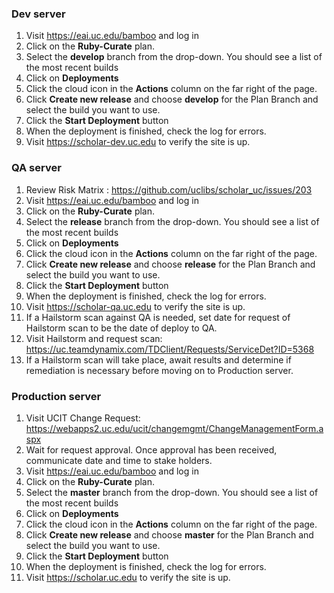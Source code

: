 ### Dev server
1. Visit https://eai.uc.edu/bamboo and log in
1. Click on the **Ruby-Curate** plan.
1. Select the **develop** branch from the drop-down.  You should see a list of the most recent builds
1. Click on **Deployments**
1. Click the cloud icon in the **Actions** column on the far right of the page.
1. Click **Create new release** and choose **develop** for the Plan Branch and select the build you want to use.
1. Click the **Start Deployment** button
1. When the deployment is finished, check the log for errors.
1. Visit https://scholar-dev.uc.edu to verify the site is up.

### QA server
1. Review Risk Matrix : https://github.com/uclibs/scholar_uc/issues/203
1. Visit https://eai.uc.edu/bamboo and log in
1. Click on the **Ruby-Curate** plan.
1. Select the **release** branch from the drop-down. You should see a list of the most recent builds
1. Click on **Deployments**
1. Click the cloud icon in the **Actions** column on the far right of the page.
1. Click **Create new release** and choose **release** for the Plan Branch and select the build you want to use.
1. Click the **Start Deployment** button
1. When the deployment is finished, check the log for errors.
1. Visit https://scholar-qa.uc.edu to verify the site is up.
1. If a Hailstorm scan against QA is needed, set date for request of Hailstorm scan to be the date of deploy to QA.
2. Visit Hailstorm and request scan: https://uc.teamdynamix.com/TDClient/Requests/ServiceDet?ID=5368
1. If a Hailstorm scan will take place, await results and determine if remediation is necessary before moving on to Production server.

### Production server

1. Visit UCIT Change Request:  https://webapps2.uc.edu/ucit/changemgmt/ChangeManagementForm.aspx
1. Wait for request approval.  Once approval has been received, communicate date and time to stake holders.
1. Visit https://eai.uc.edu/bamboo and log in
1. Click on the **Ruby-Curate** plan.
1. Select the **master** branch from the drop-down. You should see a list of the most recent builds
1. Click on **Deployments**
1. Click the cloud icon in the **Actions** column on the far right of the page.
1. Click **Create new release** and choose **master** for the Plan Branch and select the build you want to use.
1. Click the **Start Deployment** button
1. When the deployment is finished, check the log for errors.
1. Visit https://scholar.uc.edu to verify the site is up.